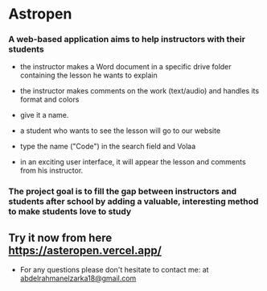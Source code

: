 # Astropen

### A web-based application aims to help instructors with their students
- the instructor makes a Word document in a specific drive folder containing the lesson he wants to explain
- the instructor makes comments on the work (text/audio) and handles its format and colors
- give it a name.
  

- a student who wants to see the lesson will go to our website
- type the name ("Code") in the search field and Volaa 
- in an exciting user interface, it will appear the lesson and comments from his instructor.

### The project goal is to fill the gap between instructors and students after school by adding a valuable, interesting method to make students love to study

## Try it now from here  https://asteropen.vercel.app/

* For any questions please don't hesitate to contact me: at abdelrahmanelzarka18@gmail.com
